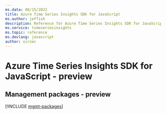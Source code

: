 ```yaml
---
ms.data: 08/15/2022
title: Azure Time Series Insights SDK for JavaScript
ms.author: jeffish
description: Reference for Azure Time Series Insights SDK for JavaScript
ms.service: timeseriesinsights
ms.topic: reference
ms.devlang: javascript
author: xirzec
---
```

# Azure Time Series Insights SDK for JavaScript - preview

## Management packages - preview
[!INCLUDE [mgmt-packages](time-series-insights-mgmt-index.md)]